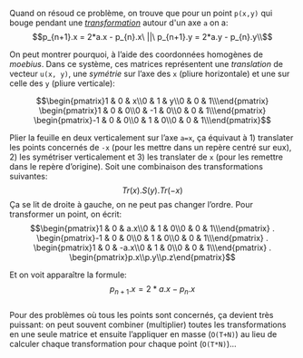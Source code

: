 Quand on résoud ce problème, on trouve que pour un point `p(x,y)` qui bouge pendant une [*transformation*](https://en.wikipedia.org/wiki/Transformation_matrix) autour d'un axe `a` on a:  
$$p_{n+1}.x = 2*a.x - p_{n}.x\ ||\ p_{n+1}.y = 2*a.y - p_{n}.y\\$$

On peut montrer pourquoi, à l’aide des coordonnées homogènes de *moebius*. Dans ce système, ces matrices représentent une *translation* de vecteur `u(x, y)`, une *symétrie* sur l’axe des `x` (pliure horizontale) et une sur celle des `y` (pliure verticale):  

$$\begin{pmatrix}1 & 0 & x\\0 & 1 & y\\0 & 0 & 1\\\end{pmatrix}
\begin{pmatrix}1 & 0 & 0\\0 & -1 & 0\\0 & 0 & 1\\\end{pmatrix}
\begin{pmatrix}-1 & 0 & 0\\0 & 1 & 0\\0 & 0 & 1\\\end{pmatrix}$$ 

Plier la feuille en deux verticalement sur l’axe `a=x`, ça équivaut à 1) translater les points concernés de `-x` (pour les mettre dans un repère centré sur eux), 2) les symétriser verticalement et 3) les translater de `x` (pour les remettre dans le repère d’origine). Soit une combinaison des transformations suivantes: $$Tr(x).S(y).Tr(-x)$$ Ça se lit de droite à gauche, on ne peut pas changer l’ordre. Pour transformer un point, on écrit:
$$\begin{pmatrix}1 & 0 & a.x\\0 & 1 & 0\\0 & 0 & 1\\\end{pmatrix} . 
\begin{pmatrix}-1 & 0 & 0\\0 & 1 & 0\\0 & 0 & 1\\\end{pmatrix} .
\begin{pmatrix}1 & 0 & -a.x\\0 & 1 & 0\\0 & 0 & 1\\\end{pmatrix} .
\begin{pmatrix}p.x\\p.y\\p.z\end{pmatrix}$$

Et on voit apparaître la formule: $$p_{n+1}.x = 2*a.x - p_{n}.x$$  
Pour des problèmes où tous les points sont concernés, ça devient très puissant: on peut souvent combiner (multiplier) toutes les transformations en une seule matrice et ensuite l’appliquer en masse (`O(T+N)`) au lieu de calculer chaque transformation pour chaque point (`O(T*N)`)…